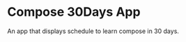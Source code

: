 # Compose 30Days App
An app that displays schedule to learn compose in 30 days.
<!--
## Screenshots 
<img src="Scrshot/1.png" width="250"/> &nbsp;&nbsp;&nbsp;&nbsp;&nbsp;&nbsp; <img src="Scrshot/2.png" width="250"/> 
-->

